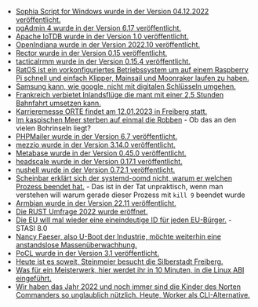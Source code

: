 * [Sophia Script for Windows wurde in der Version 04.12.2022 veröffentlicht.](https://github.com/farag2/Sophia-Script-for-Windows/releases/tag/6.2.4)
* [pgAdmin 4 wurde in der Version 6.17 veröffentlicht.](https://www.postgresql.org/about/news/pgadmin-4-v617-released-2553/)
* [Apache IoTDB wurde in der Version 1.0 veröffentlicht.](https://www.phoronix.com/news/Apache-IoTDB-1.0-Released)
* [OpenIndiana wurde in der Version 2022.10 veröffentlicht.](https://www.phoronix.com/news/OpenIndiana-Hipster-2022.10)
* [Rector wurde in der Version 0.15 veröffentlicht.](https://github.com/rectorphp/rector/releases/tag/0.15.0)
* [tacticalrmm wurde in der Version 0.15.4 veröffentlicht.](https://github.com/amidaware/tacticalrmm/releases/tag/v0.15.4)
* [RatOS ist ein vorkonfiguriertes Betriebssystem um auf einem Raspberry Pi schnell und einfach Klipper, Mainsail und Moonraker laufen zu haben.](https://github.com/Rat-OS/RatOS)
* [Samsung kann, wie google, nicht mit digitalen Schlüsseln umgehen.](https://blog.fefe.de/?ts=9d721a02)
* [Frankreich verbietet Inlandsflüge die mant mit einer 2,5 Stunden Bahnfahrt umsetzen kann.](https://blog.fefe.de/?ts=9d725af7)
* [Karrieremesse ORTE findet am 12.01.2023 in Freiberg statt.](https://tu-freiberg.de/presse/follow-your-dreams-karrieremesse-orte-am-12-januar-2023)
* [Im kaspischen Meer sterben auf einmal die Robben](https://netzfrauen.org/2022/12/05/caspian-sea/) - Ob das an den vielen Bohrinseln liegt?
* [PHPMailer wurde in der Version 6.7 veröffentlicht.](https://github.com/PHPMailer/PHPMailer/releases/tag/v6.7)
* [mezzio wurde in der Version 3.14.0 veröffentlicht.](https://github.com/mezzio/mezzio/releases/tag/3.14.0)
* [Metabase wurde in der Version 0.45.0 veröffentlicht.](https://github.com/metabase/metabase/releases/tag/v0.45.0)
* [headscale wurde in der Version 0.17.1 veröffentlicht.](https://github.com/juanfont/headscale/releases/tag/v0.17.1)
* [nushell wurde in der Version 0.72.1 veröffentlicht.](https://github.com/nushell/nushell/releases/tag/0.72.1)
* [Scheinbar erklärt sich der systemd-oomd nicht, warum er welchen Prozess beendet hat.](https://utcc.utoronto.ca/~cks/space/blog/linux/SystemdOomdNowDisabled) - Das ist in der Tat unpraktisch, wenn man verstehen will warum gerade dieser Prozess mit `kill 9` beendet wurde
* [Armbian wurde in der Version 22.11 veröffentlicht.](https://www.phoronix.com/news/Armbian-22.11-Released)
* [Die RUST Umfrage 2022 wurde eröffnet.](https://blog.rust-lang.org/2022/12/05/survey-launch.html)
* [Die EU will mal wieder eine eineindeutige ID für jeden EU-Bürger.](https://netzpolitik.org/2022/eidas-2-0-europaeische-id-wallet-fuer-das-digitale-panoptikum/) - STASI 8.0
* [Nancy Faeser, also U-Boot der Industrie, möchte weiterhin eine anstandslose Massenüberwachhung.](https://www.patrick-breyer.de/innenministerkonferenz-fordert-anlasslose-internet-massenueberwachung/)
* [PoCL wurde in der Version 3.1 veröffentlicht.](https://www.phoronix.com/news/PoCL-3.1-Released)
* [Heute ist es soweit, Steinmeier besucht die Silberstadt Freiberg.](https://www.mdr.de/nachrichten/sachsen/chemnitz/freiberg/haendler-buerger-meinung-besuch-steinmeier-100.html)
* [Was für ein Meisterwerk, hier werdet ihr in 10 Minuten, in die Linux ABI eingeführt.](https://opensource.com/article/22/12/linux-abi)
* [Wir haben das Jahr 2022 und noch immer sind die Kinder des Norten Commanders so unglaublich nützlich. Heute, Worker als CLI-Alternative.](https://opensource.com/article/22/12/linux-file-manager-worker)


